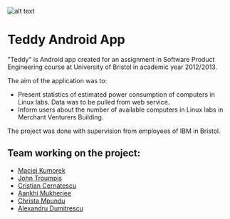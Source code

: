 
![alt text](https://raw.githubusercontent.com/macqm/teddyapp/master/res/drawable-ldpi/logoteddy.png "Teddy Project Logo")

Teddy Android App
=============

"Teddy" is Android app created for an assignment in Software Product Engineering course at University of Bristol in academic year 2012/2013.

The aim of the application was to:
  * Present statistics of estimated power consumption of computers in Linux labs. Data was to be pulled from web service.
  * Inform users about the number of available computers in Linux labs in Merchant Venturers Building.

The project was done with supervision from employees of IBM in Bristol.

Team working on the project:
----------------------------
  * [Maciej Kumorek](https://github.com/macqm)
  * [John Troumpis](https://github.com/jtroumpis)
  * [Cristian Cernatescu](https://github.com/CristianCernatescu)
  * [Aankhi Mukherjee](https://github.com/aankhi)
  * [Christa Mpundu](https://github.com/cm1844)
  * [Alexandru Dumitrescu](https://github.com/gabdoomy)
